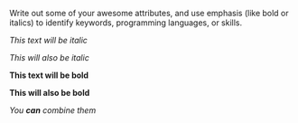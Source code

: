 Write out some of your awesome attributes, and use emphasis (like bold or italics) to identify keywords, programming languages, or skills.

*This text will be italic*

_This will also be italic_

**This text will be bold**

__This will also be bold__

_You **can** combine them_

